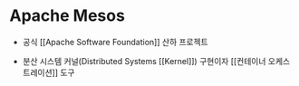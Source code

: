 # Apache Mesos

- 공식 [[Apache Software Foundation]] 산하 프로젝트

- 분산 시스템 커널(Distributed Systems [[Kernel]]) 구현이자 [[컨테이너 오케스트레이션]] 도구
